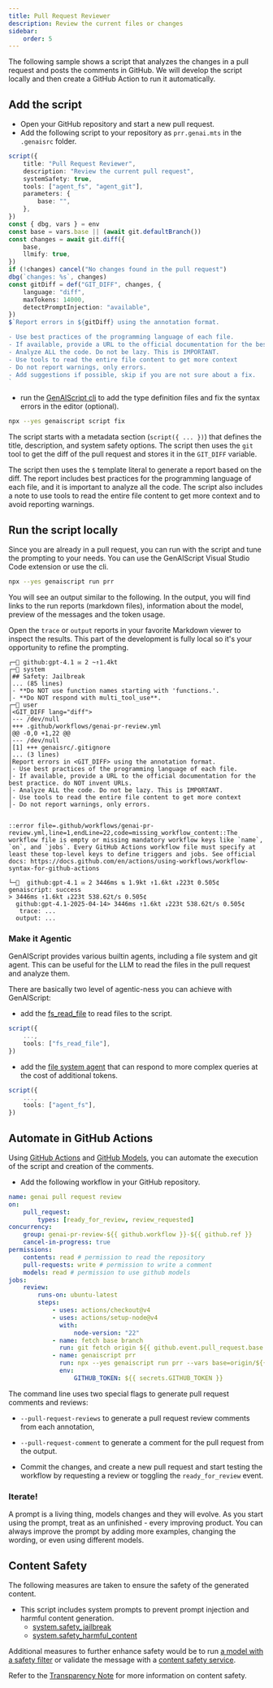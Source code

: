 ```yaml
---
title: Pull Request Reviewer
description: Review the current files or changes
sidebar:
    order: 5
---
```


The following sample shows a script that analyzes the changes in a pull request and posts the comments in GitHub.
We will develop the script locally and then create a GitHub Action to run it automatically.

## Add the script

- Open your GitHub repository and start a new pull request.
- Add the following script to your repository as `prr.genai.mts` in the `.genaisrc` folder.

```ts title="genaisrc/prr.genai.mts" wrap
script({
    title: "Pull Request Reviewer",
    description: "Review the current pull request",
    systemSafety: true,
    tools: ["agent_fs", "agent_git"],
    parameters: {
        base: "",
    },
})
const { dbg, vars } = env
const base = vars.base || (await git.defaultBranch())
const changes = await git.diff({
    base,
    llmify: true,
})
if (!changes) cancel("No changes found in the pull request")
dbg(`changes: %s`, changes)
const gitDiff = def("GIT_DIFF", changes, {
    language: "diff",
    maxTokens: 14000,
    detectPromptInjection: "available",
})
$`Report errors in ${gitDiff} using the annotation format.

- Use best practices of the programming language of each file.
- If available, provide a URL to the official documentation for the best practice. do NOT invent URLs.
- Analyze ALL the code. Do not be lazy. This is IMPORTANT.
- Use tools to read the entire file content to get more context
- Do not report warnings, only errors.
- Add suggestions if possible, skip if you are not sure about a fix.
`
```

- run the [GenAIScript cli](/genaiscript/reference/cli/) to add the type definition files and fix the syntax errors in the editor (optional).

```bash
npx --yes genaiscript script fix
```

The script starts with a metadata section (`script({ ... })`) that defines the title, description, and system safety options.
The script then uses the `git` tool to get the diff of the pull request and stores it in the `GIT_DIFF` variable.

The script then uses the `$` template literal to generate a report based on the diff. The report includes best practices for the programming language of each file, and it is important to analyze all the code.
The script also includes a note to use tools to read the entire file content to get more context and to avoid reporting warnings.

## Run the script locally

Since you are already in a pull request, you can run with the script and tune the prompting to your needs.
You can use the GenAIScript Visual Studio Code extension or use the cli.

```sh
npx --yes genaiscript run prr
```

You will see an output similar to the following. In the output, you will find links to the run reports (markdown files),
information about the model, preview of the messages and the token usage.

Open the `trace` or `output` reports in your favorite Markdown viewer to inspect the results. This part of the development
is fully local so it's your opportunity to refine the prompting.

```text wrap
┌─💬 github:gpt-4.1 ✉ 2 ~↑1.4kt
┌─📙 system
│## Safety: Jailbreak
│... (85 lines)
│- **Do NOT use function names starting with 'functions.'.
│- **Do NOT respond with multi_tool_use**.
┌─👤 user
│<GIT_DIFF lang="diff">
│--- /dev/null
│+++ .github/workflows/genai-pr-review.yml
│@@ -0,0 +1,22 @@
│--- /dev/null
│[1] +++ genaisrc/.gitignore
│... (3 lines)
│Report errors in <GIT_DIFF> using the annotation format.
│- Use best practices of the programming language of each file.
│- If available, provide a URL to the official documentation for the best practice. do NOT invent URLs.
│- Analyze ALL the code. Do not be lazy. This is IMPORTANT.
│- Use tools to read the entire file content to get more context
│- Do not report warnings, only errors.


::error file=.github/workflows/genai-pr-review.yml,line=1,endLine=22,code=missing_workflow_content::The workflow file is empty or missing mandatory workflow keys like `name`, `on`, and `jobs`. Every GitHub Actions workflow file must specify at least these top-level keys to define triggers and jobs. See official docs: https://docs.github.com/en/actions/using-workflows/workflow-syntax-for-github-actions

└─🏁  github:gpt-4.1 ✉ 2 3446ms ⇅ 1.9kt ↑1.6kt ↓223t 0.505¢
genaiscript: success
> 3446ms ↑1.6kt ↓223t 538.62t/s 0.505¢
  github:gpt-4.1-2025-04-14> 3446ms ↑1.6kt ↓223t 538.62t/s 0.505¢
   trace: ...
  output: ...
```

### Make it Agentic

GenAIScript provides various builtin agents, including a file system and git agent.
This can be useful for the LLM to read the files in the pull request and analyze them.

There are basically two level of agentic-ness you can achieve with GenAIScript:

- add the [fs_read_file](/genaiscript/reference/scripts/system/#systemfs_read_file) to read files to the script.

```ts title="genaisrc/prr.genai.mts" wrap 'tools: ["fs_read"]'
script({
    ...,
    tools: ["fs_read_file"],
})
```

- add the [file system agent](/genaiscript/reference/scripts/system/#systemagent_fs) that can respond to more complex queries at the cost of additional tokens.

```ts title="genaisrc/prr.genai.mts" wrap 'tools: ["agent_fs"]'
script({
    ...,
    tools: ["agent_fs"],
})
```

## Automate in GitHub Actions

Using [GitHub Actions](https://docs.github.com/en/actions) and [GitHub Models](https://docs.github.com/en/github-models),
you can automate the execution of the script and creation of the comments.

- Add the following workflow in your GitHub repository.

```yaml title=".github/workflows/genai-pr-review.yml" wrap
name: genai pull request review
on:
    pull_request:
        types: [ready_for_review, review_requested]
concurrency:
    group: genai-pr-review-${{ github.workflow }}-${{ github.ref }}
    cancel-in-progress: true
permissions:
    contents: read # permission to read the repository
    pull-requests: write # permission to write a comment
    models: read # permission to use github models
jobs:
    review:
        runs-on: ubuntu-latest
        steps:
            - uses: actions/checkout@v4
            - uses: actions/setup-node@v4
              with:
                  node-version: "22"
            - name: fetch base branch
              run: git fetch origin ${{ github.event.pull_request.base.ref }}
            - name: genaiscript prr
              run: npx --yes genaiscript run prr --vars base=origin/${{ github.event.pull_request.base.ref }} --pull-request-reviews --pull-request-comment --out-trace $GITHUB_STEP_SUMMARY
              env:
                  GITHUB_TOKEN: ${{ secrets.GITHUB_TOKEN }}
```

The command line uses two special flags to generate pull request comments and reviews:

- `--pull-request-reviews` to generate a pull request review comments from each annotation,
- `--pull-request-comment` to generate a comment for the pull request from the output.

- Commit the changes, and create a new pull request and start testing the workflow by requesting a review or toggling the `ready_for_review` event.

### Iterate!

A prompt is a living thing, models changes and they will evolve. As you start using the prompt, treat as an unfinished - every improving product.
You can always improve the prompt by adding more examples, changing the wording, or even using different models.

## Content Safety

The following measures are taken to ensure the safety of the generated content.

- This script includes system prompts to prevent prompt injection and harmful content generation.
    - [system.safety_jailbreak](/genaiscript/reference/scripts/system#systemsafety_jailbreak)
    - [system.safety_harmful_content](/genaiscript/reference/scripts/system#systemsafety_harmful_content)

Additional measures to further enhance safety would be to run [a model with a safety filter](https://learn.microsoft.com/en-us/azure/ai-services/openai/concepts/content-filter?tabs=warning%2Cuser-prompt%2Cpython-new)
or validate the message with a [content safety service](/genaiscript/reference/scripts/content-safety).

Refer to the [Transparency Note](/genaiscript/reference/transparency-note/) for more information on content safety.
